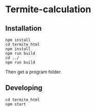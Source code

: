 # Termite-calculation

## Installation

```
npm install
cd termite_html
npm install
npm run build
cd ../
npm run build
```

Then get a program folder.

## Developing

```
cd termite_html
npm start
```
